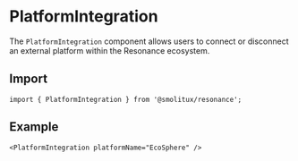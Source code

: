 # PlatformIntegration

The `PlatformIntegration` component allows users to connect or disconnect an external platform within the Resonance ecosystem.

## Import
```tsx
import { PlatformIntegration } from '@smolitux/resonance';
```

## Example
```tsx
<PlatformIntegration platformName="EcoSphere" />
```
